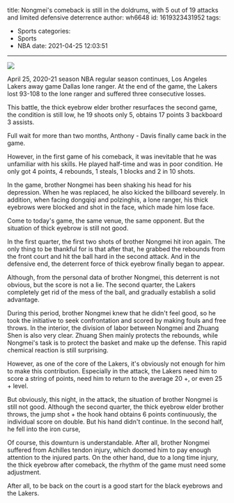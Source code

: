 title: Nongmei's comeback is still in the doldrums, with 5 out of 19 attacks and limited defensive deterrence
author: wh6648
id: 1619323431952
tags: 
- Sports
categories: 
- Sports
- NBA
date: 2021-04-25 12:03:51
---
![](https://p7.itc.cn/q_70/images01/20210425/97ed11410d18454eab8da0cdf0f06b92.jpeg)


April 25, 2020-21 season NBA regular season continues, Los Angeles Lakers away game Dallas lone ranger. At the end of the game, the Lakers lost 93-108 to the lone ranger and suffered three consecutive losses.

This battle, the thick eyebrow elder brother resurfaces the second game, the condition is still low, he 19 shoots only 5, obtains 17 points 3 backboard 3 assists.

Full wait for more than two months, Anthony - Davis finally came back in the game.

However, in the first game of his comeback, it was inevitable that he was unfamiliar with his skills. He played half-time and was in poor condition. He only got 4 points, 4 rebounds, 1 steals, 1 blocks and 2 in 10 shots.

In the game, brother Nongmei has been shaking his head for his depression. When he was replaced, he also kicked the billboard severely. In addition, when facing dongqiqi and polzinghis, a lone ranger, his thick eyebrows were blocked and shot in the face, which made him lose face.

Come to today's game, the same venue, the same opponent. But the situation of thick eyebrow is still not good.

In the first quarter, the first two shots of brother Nongmei hit iron again. The only thing to be thankful for is that after that, he grabbed the rebounds from the front court and hit the ball hard in the second attack. And in the defensive end, the deterrent force of thick eyebrow finally began to appear.

Although, from the personal data of brother Nongmei, this deterrent is not obvious, but the score is not a lie. The second quarter, the Lakers completely get rid of the mess of the ball, and gradually establish a solid advantage.

During this period, brother Nongmei knew that he didn't feel good, so he took the initiative to seek confrontation and scored by making fouls and free throws. In the interior, the division of labor between Nongmei and Zhuang Shen is also very clear. Zhuang Shen mainly protects the rebounds, while Nongmei's task is to protect the basket and make up the defense. This rapid chemical reaction is still surprising.

However, as one of the core of the Lakers, it's obviously not enough for him to make this contribution. Especially in the attack, the Lakers need him to score a string of points, need him to return to the average 20 +, or even 25 + level.

But obviously, this night, in the attack, the situation of brother Nongmei is still not good. Although the second quarter, the thick eyebrow elder brother throws, the jump shot + the hook hand obtains 6 points continuously, the individual score on double. But his hand didn't continue. In the second half, he fell into the iron curse,

Of course, this downturn is understandable. After all, brother Nongmei suffered from Achilles tendon injury, which doomed him to pay enough attention to the injured parts. On the other hand, due to a long time injury, the thick eyebrow after comeback, the rhythm of the game must need some adjustment.

After all, to be back on the court is a good start for the black eyebrows and the Lakers.

